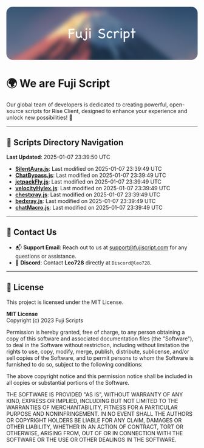![Banner](.github/b.webp)

# 🌍 **We are Fuji Script**

Our global team of developers is dedicated to creating powerful, open-source scripts for Rise Client, designed to enhance your experience and unlock new possibilities! 🌟

---
<!-- SCRIPTS_NAVIGATION_START -->
## 📂 **Scripts Directory Navigation**

**Last Updated**: 2025-01-07 23:39:50 UTC

- **[SilentAura.js](scripts/SilentAura.js)**: Last modified on 2025-01-07 23:39:49 UTC
- **[ChatBypass.js](scripts/ChatBypass.js)**: Last modified on 2025-01-07 23:39:49 UTC
- **[jetpackFly.js](scripts/jetpackFly.js)**: Last modified on 2025-01-07 23:39:49 UTC
- **[velocityHylex.js](scripts/velocityHylex.js)**: Last modified on 2025-01-07 23:39:49 UTC
- **[chestxray.js](scripts/chestxray.js)**: Last modified on 2025-01-07 23:39:49 UTC
- **[bedxray.js](scripts/bedxray.js)**: Last modified on 2025-01-07 23:39:49 UTC
- **[chatMacro.js](scripts/chatMacro.js)**: Last modified on 2025-01-07 23:39:49 UTC

<!-- SCRIPTS_NAVIGATION_END -->

---

## 💬 **Contact Us**  
- 📬 **Support Email**: Reach out to us at [support@fujiscript.com](mailto:support@fujiscript.com) for any questions or assistance.  
- 💬 **Discord**: Contact **Leo728** directly at `Discord@leo728`.

---

## 📜 **License**

This project is licensed under the MIT License.  

**MIT License**  
Copyright (c) 2023 Fuji Scripts  

Permission is hereby granted, free of charge, to any person obtaining a copy of this software and associated documentation files (the "Software"), to deal in the Software without restriction, including without limitation the rights to use, copy, modify, merge, publish, distribute, sublicense, and/or sell copies of the Software, and to permit persons to whom the Software is furnished to do so, subject to the following conditions:  

The above copyright notice and this permission notice shall be included in all copies or substantial portions of the Software.  

THE SOFTWARE IS PROVIDED "AS IS", WITHOUT WARRANTY OF ANY KIND, EXPRESS OR IMPLIED, INCLUDING BUT NOT LIMITED TO THE WARRANTIES OF MERCHANTABILITY, FITNESS FOR A PARTICULAR PURPOSE AND NONINFRINGEMENT. IN NO EVENT SHALL THE AUTHORS OR COPYRIGHT HOLDERS BE LIABLE FOR ANY CLAIM, DAMAGES OR OTHER LIABILITY, WHETHER IN AN ACTION OF CONTRACT, TORT OR OTHERWISE, ARISING FROM, OUT OF OR IN CONNECTION WITH THE SOFTWARE OR THE USE OR OTHER DEALINGS IN THE SOFTWARE.  
